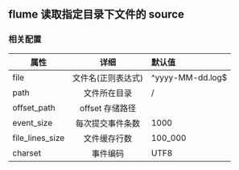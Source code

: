 
## flume 读取指定目录下文件的 source

### 相关配置

|属性|详细|默认值|
| ------------- |:-------------:|:-----|
|file|文件名(正则表达式)|^yyyy-MM-dd.log$|
|path|文件所在目录|/|
|offset_path|offset 存储路径||
|event_size|每次提交事件条数|1000|
|file_lines_size|文件缓存行数|100_000|
|charset|事件编码|UTF8|
